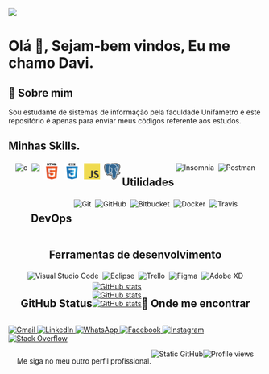 <p>
   <a href="l" title="Meu Portifólio">
    <img src="https://img.shields.io/badge/my_portfolio-000?style=for-the-badge&logo=ko-fi&logoColor=white"/>
  </a>
</p>
<div>
  <h1>
    Olá 👋, Sejam-bem vindos, Eu me chamo Davi.
  </h1>
</div>

## 🚀 Sobre mim
<div>
  <p>Sou estudante de sistemas de informação pela faculdade Unifametro e este repositório é apenas para
  enviar meus códigos referente aos estudos.</p>
</div>

## Minhas Skills.

<div style="display: flex; justify-content: center; flex-wrap: wrap;">
  <span style="display: inline-block; margin: 4px;">
    <img height="32" src="https://cdn.iconscout.com/icon/free/png-512/c-programming-569564.png" alt="c"/>
  </span>
  <div style="display: flex; justify-content: center; flex-wrap: wrap;">
  <span style="display: inline-block; margin: 4px;">
    <img height="32" src=" https://img.shields.io/badge/Java-ED8B00?style=for-the-badge&logo=java&logoColor=white"/>
  </span>
  <span style="display: inline-block; margin: 4px;">
    <img height="32" src="https://raw.githubusercontent.com/github/explore/80688e429a7d4ef2fca1e82350fe8e3517d3494d/topics/html/html.png" alt="HTML5"/>
  </span>
  <span style="display: inline-block; margin: 4px;">
    <img height="32" src="https://raw.githubusercontent.com/github/explore/80688e429a7d4ef2fca1e82350fe8e3517d3494d/topics/css/css.png" alt="CSS"/>
  </span>
  <span style="display: inline-block; margin: 4px;">
    <img height="32" src="https://raw.githubusercontent.com/github/explore/80688e429a7d4ef2fca1e82350fe8e3517d3494d/topics/javascript/javascript.png" alt="Javascript"/>
  </span>
  <span style="display: inline-block; margin: 4px;">
    <img height="32" src="https://raw.githubusercontent.com/github/explore/80688e429a7d4ef2fca1e82350fe8e3517d3494d/topics/postgresql/postgresql.png" alt="PostgreSQL"/>
  </span>
</div>

## Utilidades

<div style="display: flex; justify-content: center; flex-wrap: wrap;">
  <span style="display: inline-block; margin: 4px;">
    <img src="https://img.shields.io/badge/-Insomnia-333333?style=flat&logo=insomnia" alt="Insomnia" />
  </span>
  <span style="display: inline-block; margin: 4px;">
    <img src="https://img.shields.io/badge/-Postman-333333?style=flat&logo=postman" alt="Postman" />
  </span>
</div>

## DevOps

<div style="display: flex; justify-content: center; flex-wrap: wrap;">
  <span style="display: inline-block; margin: 4px;">
    <img src="https://img.shields.io/badge/-Git-333333?style=flat&logo=git" alt="Git" />
  </span>
  <span style="display: inline-block; margin: 4px;">
    <img src="https://img.shields.io/badge/-GitHub-333333?style=flat&logo=github" alt="GitHub" />
  </span>
  <span style="display: inline-block; margin: 4px;">
    <img src="https://img.shields.io/badge/-Bitbucket-333333?style=flat&logo=bitbucket" alt="Bitbucket" />
  </span>
  <span style="display: inline-block; margin: 4px;">
    <img src="https://img.shields.io/badge/-Docker-333333?style=flat&logo=docker" alt="Docker" />
  </span>
  <span style="display: inline-block; margin: 4px;">
    <img src="https://img.shields.io/badge/-Travis-333333?style=flat&logo=travis" alt="Travis" />
  </span>
</div>


## Ferramentas de desenvolvimento

<div style="display: flex; justify-content: center; flex-wrap: wrap;">
  <span style="display: inline-block; margin: 4px;">
    <img src="https://img.shields.io/badge/-Visual%20Studio%20Code-333333?style=flat&logo=visual-studio-code&logoColor=007ACC" alt="Visual Studio Code" />
  </span>
  <span style="display: inline-block; margin: 4px;">
    <img src="https://img.shields.io/badge/-Eclipse-333333?style=flat&logo=eclipse-ide&logoColor=2C2255" alt="Eclipse" />
  </span>
  <span style="display: inline-block; margin: 4px;">
    <img src="https://img.shields.io/badge/-Trello-333333?style=flat&logo=trello&logoColor=007ACC" alt="Trello" />
  </span>
  <span style="display: inline-block; margin: 4px;">
    <img src="https://img.shields.io/badge/-Figma-333333?style=flat&logo=figma&logoColor=007ACC" alt="Figma" />
  </span>
  <span style="display: inline-block; margin: 4px;">
    <img src="https://img.shields.io/badge/-Adobe%20XD-333333?style=flat&logo=adobe-xd&logoColor=007ACC" alt="Adobe XD" />
  </span>
</div>

<br/>

## GitHub Status
<div>
<a href="https://github.com/davifdev085" title="Perfil do Davi Felipe">
  <img height="180em" src="https://github-readme-stats.vercel.app/api?username=davifdev085&theme=gruvbox&show_icons=true" alt="GitHub stats" />
  <br/>
</a>
<a href="https://github.com/davifdev085" title="Perfil do Davi Felipe">
  <img height="180em" src="https://github-readme-stats.vercel.app/api/top-langs/?username=davifdev085&hide=html&layout=compact&theme=gruvbox" alt="GitHub stats" />
  <br/>
</a>
<a href="https://github.com/davifdev085" title="Perfil do Davi Felipe">
  <img height="180em" src="https://github-readme-streak-stats.herokuapp.com/?user=davifdev085&hide=html&layout=compact&theme=gruvbox" alt="GitHub stats" />
  <br/>
</a>
</div>

## 🔗 Onde me encontrar

<p align="left">
  <a href="LINK-DO-SEU-GMAIL" title="Gmail">
    <img src="https://img.shields.io/badge/Gmail-D14836?style=for-the-badge&logo=gmail&logoColor=white" alt="Gmail"/>
  </a>
  <a href="LINK-DO-SEU-LINKEDIN" title="LinkedIn">
    <img src="https://img.shields.io/badge/LinkedIn-0077B5?style=for-the-badge&logo=linkedin&logoColor=white" alt="LinkedIn"/>
  </a>
  <a href="API-DO-SEU-WHATSAPP" title="WhatsApp">
    <img src="https://img.shields.io/badge/WhatsApp-25D366?style=for-the-badge&logo=whatsapp&logoColor=white" alt="WhatsApp"/>
  </a>
  <a href="LINK-DO-SEU-FACEBOOK" title="Facebook">
    <img src="https://img.shields.io/badge/Facebook-1877F2?style=for-the-badge&logo=facebook&logoColor=white" alt="Facebook"/>
  </a>
  <a href="LINK-DO-SEU-INSTAGRAM" title="Instagram">
    <img src="https://img.shields.io/badge/Instagram-E4405F?style=for-the-badge&logo=instagram&logoColor=white" alt="Instagram"/>
  </a>
  <a href="LINK-DO-SEU-STACK-OVERFLOW" title="Instagram">
    <img src="https://img.shields.io/badge/Stack_Overflow-FE7A16?style=for-the-badge&logo=stack-overflow&logoColor=white" alt="Stack Overflow"/>
  </a>
 
  <p>Me siga no meu outro perfil profissional.</p>
  <img src="https://img.shields.io/static/v1?label=Overview&message=davifdev085&color=f8efd4&style=for-the-badge&logo=GitHub" alt="Static GitHub"/>
  <div>
    <img src="https://komarev.com/ghpvc/?username=davifdev085&color=006bed" alt="Profile views" align="left" margin: 4px; />
  </div>
</p>
